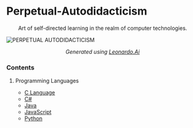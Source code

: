 # Perpetual-Autodidacticism
<p align="center">Art of self-directed learning in the realm of computer technologies.</p>

![PERPETUAL AUTODIDACTICISM](https://github.com/akarsh0913/Perpetual-Autodidacticism/assets/134067749/28854435-c69b-4b70-94e8-e75a7f11ad23)

<p align="center"><i>Generated using <a href="https://leonardo.ai/">Leonardo.Ai</a></i></p>

### Contents
<ol type="1">
  <li>Programming Languages</li>
  <ul>
    <li><a href="https://github.com/akarsh0913/Perpetual-Autodidacticism/tree/main/C%20Language" target="_blank">C Language</a></li>
    <li><a href="https://github.com/akarsh0913/Perpetual-Autodidacticism/tree/main/C%23" target="_blank">C#</a></li>
    <li><a href="https://github.com/akarsh0913/Perpetual-Autodidacticism/tree/main/Java" target="_blank">Java</a></li>
    <li><a href="https://github.com/akarsh0913/Perpetual-Autodidacticism/tree/main/JavaScript" target="_blank">JavaScript</a></li>
    <li><a href="https://github.com/akarsh0913/Perpetual-Autodidacticism/tree/main/Python" target="_blank">Python</a></li>
  </ul>
</ol>

